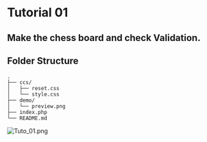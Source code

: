 # Tutorial 01

## Make the chess board and check Validation.

## Folder Structure

```
.
├── ccs/
│   ├── reset.css
│   └── style.css
├── demo/
│   └── preview.png
├── index.php
└── README.md
```

![Tuto_01.png](demo/Tuto_01.png)